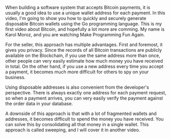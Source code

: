 When building a software system that accepts Bitcoin payments, it is usually a good idea to use a unique wallet address for each payment.
In this video, I'm going to show you how to quickly and securely generate disposable Bitcoin wallets using the Go programming language.
This is my first video about Bitcoin, and hopefully a lot more are comming.
My name is Karol Moroz, and you are watching Make Programming Fun Again.

For the seller, this approach has multiple advantages.
First and foremost, it gives you privacy.
Since the records of all Bitcoin transactions are publicly available on the Blockchain, if you use the same address more than once, other people can very easily estimate how much money you have received in total.
On the other hand, if you use a new address every time you accept a payment, it becomes much more difficult for others to spy on your business.

Using disposable addresses is also convenient from the developer's perspective.
There is always exactly one address for each payment request, so when a payment arrives, you can very easily verify the payment against the order data in your database.

A downside of this approach is that with a lot of fragmented wallets and addresses, it becomes difficult to spend the money you have received. You can solve this by consolidating all that money in a single wallet. This approach is called sweeping, and I will cover it in another video.


